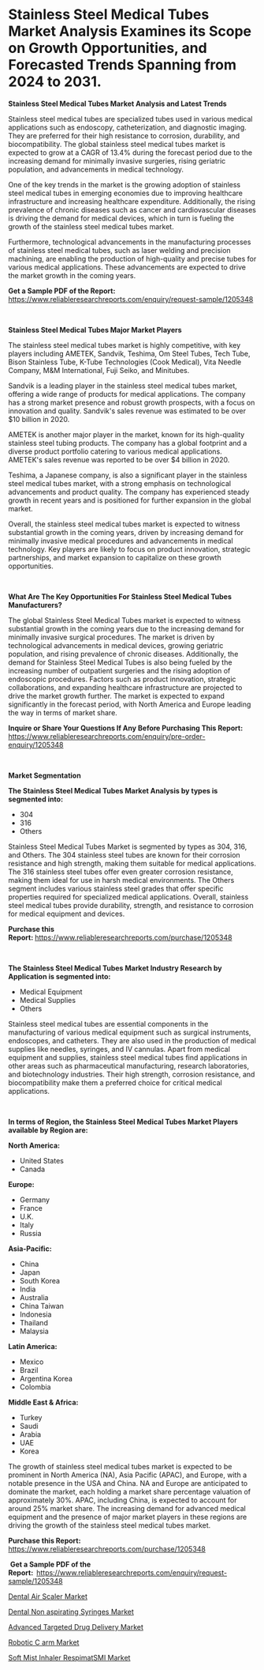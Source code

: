 <p><h1>Stainless Steel Medical Tubes Market Analysis Examines its Scope on Growth Opportunities, and Forecasted Trends Spanning from 2024 to 2031.</h1></p><p><strong>Stainless Steel Medical Tubes Market Analysis and Latest Trends</strong></p>
<p><p>Stainless steel medical tubes are specialized tubes used in various medical applications such as endoscopy, catheterization, and diagnostic imaging. They are preferred for their high resistance to corrosion, durability, and biocompatibility. The global stainless steel medical tubes market is expected to grow at a CAGR of 13.4% during the forecast period due to the increasing demand for minimally invasive surgeries, rising geriatric population, and advancements in medical technology.</p><p>One of the key trends in the market is the growing adoption of stainless steel medical tubes in emerging economies due to improving healthcare infrastructure and increasing healthcare expenditure. Additionally, the rising prevalence of chronic diseases such as cancer and cardiovascular diseases is driving the demand for medical devices, which in turn is fueling the growth of the stainless steel medical tubes market.</p><p>Furthermore, technological advancements in the manufacturing processes of stainless steel medical tubes, such as laser welding and precision machining, are enabling the production of high-quality and precise tubes for various medical applications. These advancements are expected to drive the market growth in the coming years.</p></p>
<p><strong>Get a Sample PDF of the Report:&nbsp;</strong> <a href="https://www.reliableresearchreports.com/enquiry/request-sample/1205348">https://www.reliableresearchreports.com/enquiry/request-sample/1205348</a></p>
<p>&nbsp;</p>
<p><strong>Stainless Steel Medical Tubes Major Market Players</strong></p>
<p><p>The stainless steel medical tubes market is highly competitive, with key players including AMETEK, Sandvik, Teshima, Om Steel Tubes, Tech Tube, Bison Stainless Tube, K-Tube Technologies (Cook Medical), Vita Needle Company, M&M International, Fuji Seiko, and Minitubes. </p><p>Sandvik is a leading player in the stainless steel medical tubes market, offering a wide range of products for medical applications. The company has a strong market presence and robust growth prospects, with a focus on innovation and quality. Sandvik's sales revenue was estimated to be over $10 billion in 2020.</p><p>AMETEK is another major player in the market, known for its high-quality stainless steel tubing products. The company has a global footprint and a diverse product portfolio catering to various medical applications. AMETEK's sales revenue was reported to be over $4 billion in 2020.</p><p>Teshima, a Japanese company, is also a significant player in the stainless steel medical tubes market, with a strong emphasis on technological advancements and product quality. The company has experienced steady growth in recent years and is positioned for further expansion in the global market.</p><p>Overall, the stainless steel medical tubes market is expected to witness substantial growth in the coming years, driven by increasing demand for minimally invasive medical procedures and advancements in medical technology. Key players are likely to focus on product innovation, strategic partnerships, and market expansion to capitalize on these growth opportunities.</p></p>
<p>&nbsp;</p>
<p><strong>What Are The Key Opportunities For Stainless Steel Medical Tubes Manufacturers?</strong></p>
<p><p>The global Stainless Steel Medical Tubes market is expected to witness substantial growth in the coming years due to the increasing demand for minimally invasive surgical procedures. The market is driven by technological advancements in medical devices, growing geriatric population, and rising prevalence of chronic diseases. Additionally, the demand for Stainless Steel Medical Tubes is also being fueled by the increasing number of outpatient surgeries and the rising adoption of endoscopic procedures. Factors such as product innovation, strategic collaborations, and expanding healthcare infrastructure are projected to drive the market growth further. The market is expected to expand significantly in the forecast period, with North America and Europe leading the way in terms of market share.</p></p>
<p><strong>Inquire or Share Your Questions If Any Before Purchasing This Report:</strong> <a href="https://www.reliableresearchreports.com/enquiry/pre-order-enquiry/1205348">https://www.reliableresearchreports.com/enquiry/pre-order-enquiry/1205348</a></p>
<p>&nbsp;</p>
<p><strong>Market Segmentation</strong></p>
<p><strong>The Stainless Steel Medical Tubes Market Analysis by types is segmented into:</strong></p>
<p><ul><li>304</li><li>316</li><li>Others</li></ul></p>
<p><p>Stainless Steel Medical Tubes Market is segmented by types as 304, 316, and Others. The 304 stainless steel tubes are known for their corrosion resistance and high strength, making them suitable for medical applications. The 316 stainless steel tubes offer even greater corrosion resistance, making them ideal for use in harsh medical environments. The Others segment includes various stainless steel grades that offer specific properties required for specialized medical applications. Overall, stainless steel medical tubes provide durability, strength, and resistance to corrosion for medical equipment and devices.</p></p>
<p><strong>Purchase this Report:&nbsp;</strong><a href="https://www.reliableresearchreports.com/purchase/1205348">https://www.reliableresearchreports.com/purchase/1205348</a></p>
<p>&nbsp;</p>
<p><strong>The Stainless Steel Medical Tubes Market Industry Research by Application is segmented into:</strong></p>
<p><ul><li>Medical Equipment</li><li>Medical Supplies</li><li>Others</li></ul></p>
<p><p>Stainless steel medical tubes are essential components in the manufacturing of various medical equipment such as surgical instruments, endoscopes, and catheters. They are also used in the production of medical supplies like needles, syringes, and IV cannulas. Apart from medical equipment and supplies, stainless steel medical tubes find applications in other areas such as pharmaceutical manufacturing, research laboratories, and biotechnology industries. Their high strength, corrosion resistance, and biocompatibility make them a preferred choice for critical medical applications.</p></p>
<p>&nbsp;</p>
<p><strong>In terms of Region, the Stainless Steel Medical Tubes Market Players available by Region are:</strong></p>
<p>
    <p> <strong> North America: </strong>
        <ul>
            <li>United States</li>
            <li>Canada</li>
        </ul>
        </p> 
    <p> <strong> Europe: </strong>
        <ul>
            <li>Germany</li>
            <li>France</li>
            <li>U.K.</li>
            <li>Italy</li>
            <li>Russia</li>
        </ul>
        </p> 
    <p> <strong> Asia-Pacific: </strong>
        <ul>
            <li>China</li>
            <li>Japan</li>
            <li>South Korea</li>
            <li>India</li>
            <li>Australia</li>
            <li>China Taiwan</li>
            <li>Indonesia</li>
            <li>Thailand</li>
            <li>Malaysia</li>
        </ul>
        </p> 
    <p> <strong> Latin America: </strong>
        <ul>
            <li>Mexico</li>
            <li>Brazil</li>
            <li>Argentina Korea</li>
            <li>Colombia</li>
        </ul>
        </p> 
    <p> <strong> Middle East & Africa: </strong>
        <ul>
            <li>Turkey</li>
            <li>Saudi</li>
            <li>Arabia</li>
            <li>UAE</li>
            <li>Korea</li>
        </ul>
    </p>
    </p>
<p><p>The growth of stainless steel medical tubes market is expected to be prominent in North America (NA), Asia Pacific (APAC), and Europe, with a notable presence in the USA and China. NA and Europe are anticipated to dominate the market, each holding a market share percentage valuation of approximately 30%. APAC, including China, is expected to account for around 25% market share. The increasing demand for advanced medical equipment and the presence of major market players in these regions are driving the growth of the stainless steel medical tubes market.</p></p>
<p><strong>Purchase this Report: </strong><a href="https://www.reliableresearchreports.com/purchase/1205348">https://www.reliableresearchreports.com/purchase/1205348</a></p>
<p>&nbsp;<strong>Get a Sample PDF of the Report:&nbsp;&nbsp;</strong><a href="https://www.reliableresearchreports.com/enquiry/request-sample/1205348">https://www.reliableresearchreports.com/enquiry/request-sample/1205348</a></p>
<p><strong></strong></p>
<p><p><a href="https://medium.com/@loretashyti01/dental-air-scaler-market-share-evolution-and-market-growth-trends-2024-2031-05de5dcb7560">Dental Air Scaler Market</a></p><p><a href="https://medium.com/@loretashyti01/dental-non-aspirating-syringes-market-report-reveals-the-latest-trends-and-growth-opportunities-of-4d6195916dff">Dental Non aspirating Syringes Market</a></p><p><a href="https://medium.com/@loretashyti01/advanced-targeted-drug-delivery-market-research-report-its-history-and-forecast-2024-to-2031-33cb1099c91d">Advanced Targeted Drug Delivery Market</a></p><p><a href="https://medium.com/@loretashyti01/robotic-c-arm-market-analysis-and-sze-forecasted-for-period-from-2024-to-2031-f3a169a01311">Robotic C arm Market</a></p><p><a href="https://medium.com/@loretashyti01/soft-mist-inhaler-respimatsmi-market-size-and-market-trends-complete-industry-overview-2024-to-01c48049f956">Soft Mist Inhaler RespimatSMI Market</a></p></p>